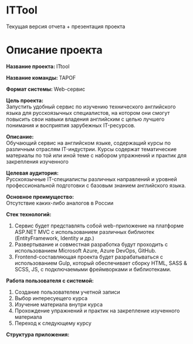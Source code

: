 # ITTool
Текущая версия отчета + презентация проекта

# Описание проекта

<b> Название проекта: </b> 
ITtool

<b> Название команды: </b>
TAPOF

<b> Формат системы: </b>
Web-сервис

<b> Цель проекта: </b>
<br> 
Запустить удобный сервис по изучению технического английского языка для русскоязычных специалистов, на котором они смогут повысить свои навыки владения английским с целью лучшего понимания и восприятия зарубежных IT-ресурсов.
</br>

<b> Описание: </b>
<br> Обучающий сервис на английском языке, содержащий курсы по различным отраслям IT-индустрии. Курсы содержат тематические материалы по той или иной теме с набором упражнений и практик для закрепления изученного </br>

<b> Целевая аудитория: </b>
<br> Русскоязычные IT-специалисты различных направлений и уровней профессиональной подготовки с базовым знанием английского языка. </br>

<b> Основное преимущество: </b>
<br> Отсутствие каких-либо аналогов в России </br>

<b> Стек технологий: </b>
1) Сервис будет представлять собой web-приложение на платформе ASP.NET MVC с использованием различных библиотек (EntityFramework, Identity и др.) 
2) Развертывание и совместная разработка будут проходить с использованием Microsoft Azure, Azure DevOps, GitHub.
3) Frontend-составляющая проекта будет разрабатываться с использованием Gulp, который обеспечивает сборку HTML, SASS & SCSS, JS, c подключаемыми фреймворками и библиотеками.

<b> Работа пользователя с системой: </b>
1) Создание пользователем учетной записи
2) Выбор интересуещего курса
3) Изучение материала внутри курса
4) Прохождение упражнений и практик на закрепление изученного материала
5) Переход к следующему курсу

<b> Структура приложения: </b>
